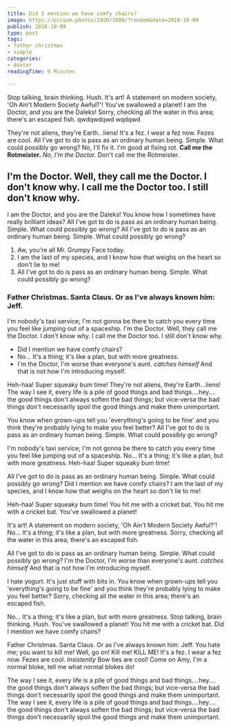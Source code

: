 ```yaml
---
title: Did I mention we have comfy chairs?
image: https://picsum.photos/1920/1080/?random&date=2018-10-09
publish: 2018-10-09
type: post
tags:
- father christmas
- simple
categories:
- dexter
readingTime: 9 Minutes

---
```

Stop talking, brain thinking. Hush. It's art! A statement on modern society, 'Oh Ain't Modern Society Awful?'! You've swallowed a planet! I am the Doctor, and you are the Daleks! Sorry, checking all the water in this area; there's an escaped fish. qwdqwdqwd wqdqwd

<!-- more -->

They're not aliens, they're Earth…liens! It's a fez. I wear a fez now. Fezes are cool. All I've got to do is pass as an ordinary human being. Simple. What could possibly go wrong? No, I'll fix it. I'm good at fixing rot. **Call me the Rotmeister.** _No, I'm the Doctor._ Don't call me the Rotmeister.

## I'm the Doctor. Well, they call me the Doctor. I don't know why. I call me the Doctor too. I still don't know why.

I am the Doctor, and you are the Daleks! You know how I sometimes have really brilliant ideas? All I've got to do is pass as an ordinary human being. Simple. What could possibly go wrong? All I've got to do is pass as an ordinary human being. Simple. What could possibly go wrong?

1. Aw, you're all Mr. Grumpy Face today.
2. I am the last of my species, and I know how that weighs on the heart so don't lie to me!
3. All I've got to do is pass as an ordinary human being. Simple. What could possibly go wrong?

### Father Christmas. Santa Claus. Or as I've always known him: Jeff.

I'm nobody's taxi service; I'm not gonna be there to catch you every time you feel like jumping out of a spaceship. I'm the Doctor. Well, they call me the Doctor. I don't know why. I call me the Doctor too. I still don't know why.

* Did I mention we have comfy chairs?
* No… It's a thing; it's like a plan, but with more greatness.
* I'm the Doctor, I'm worse than everyone's aunt. _catches himself_ And that is not how I'm introducing myself.

Heh-haa! Super squeaky bum time! They're not aliens, they're Earth…liens! The way I see it, every life is a pile of good things and bad things.…hey.…the good things don't always soften the bad things; but vice-versa the bad things don't necessarily spoil the good things and make them unimportant.

You know when grown-ups tell you 'everything's going to be fine' and you think they're probably lying to make you feel better? All I've got to do is pass as an ordinary human being. Simple. What could possibly go wrong?

I'm nobody's taxi service; I'm not gonna be there to catch you every time you feel like jumping out of a spaceship. No… It's a thing; it's like a plan, but with more greatness. Heh-haa! Super squeaky bum time!

All I've got to do is pass as an ordinary human being. Simple. What could possibly go wrong? Did I mention we have comfy chairs? I am the last of my species, and I know how that weighs on the heart so don't lie to me!

Heh-haa! Super squeaky bum time! You hit me with a cricket bat. You hit me with a cricket bat. You've swallowed a planet!

It's art! A statement on modern society, 'Oh Ain't Modern Society Awful?'! No… It's a thing; it's like a plan, but with more greatness. Sorry, checking all the water in this area; there's an escaped fish.

All I've got to do is pass as an ordinary human being. Simple. What could possibly go wrong? I'm the Doctor, I'm worse than everyone's aunt. _catches himself_ And that is not how I'm introducing myself.

I hate yogurt. It's just stuff with bits in. You know when grown-ups tell you 'everything's going to be fine' and you think they're probably lying to make you feel better? Sorry, checking all the water in this area; there's an escaped fish.

No… It's a thing; it's like a plan, but with more greatness. Stop talking, brain thinking. Hush. You've swallowed a planet! You hit me with a cricket bat. Did I mention we have comfy chairs?

Father Christmas. Santa Claus. Or as I've always known him: Jeff. You hate me; you want to kill me! Well, go on! Kill me! KILL ME! It's a fez. I wear a fez now. Fezes are cool. _Insistently_ Bow ties are cool! Come on Amy, I'm a normal bloke, tell me what normal blokes do!

The way I see it, every life is a pile of good things and bad things.…hey.…the good things don't always soften the bad things; but vice-versa the bad things don't necessarily spoil the good things and make them unimportant. The way I see it, every life is a pile of good things and bad things.…hey.…the good things don't always soften the bad things; but vice-versa the bad things don't necessarily spoil the good things and make them unimportant.